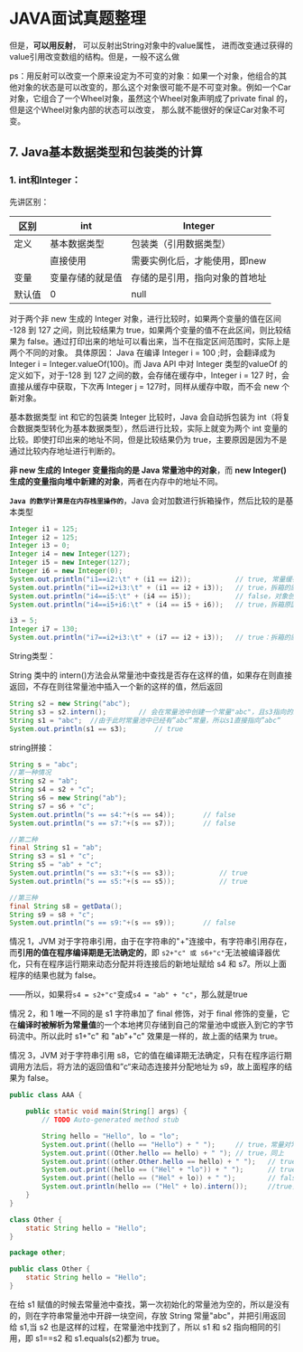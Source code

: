 # JAVA面试真题整理



但是，**可以用反射**， 可以反射出String对象中的value属性， 进而改变通过获得的value引用改变数组的结构。但是，一般不这么做

ps：用反射可以改变一个原来设定为不可变的对象：如果一个对象，他组合的其他对象的状态是可以改变的，那么这个对象很可能不是不可变对象。例如一个Car对象，它组合了一个Wheel对象，虽然这个Wheel对象声明成了private final 的，但是这个Wheel对象内部的状态可以改变， 那么就不能很好的保证Car对象不可变。

## 7. Java基本数据类型和包装类的计算

### 1. int和Integer：

先讲区别：

| 区别   | int              | Integer                        |
| ------ | ---------------- | ------------------------------ |
| 定义   | 基本数据类型     | 包装类（引用数据类型）         |
|        | 直接使用         | 需要实例化后，才能使用，即new  |
| 变量   | 变量存储的就是值 | 存储的是引用，指向对象的首地址 |
| 默认值 | 0                | null                           |

对于两个非 new 生成的 Integer 对象，进行比较时，如果两个变量的值在区间 -128 到 127 之间，则比较结果为 true，如果两个变量的值不在此区间，则比较结果为 false。通过打印出来的地址可以看出来，当不在指定区间范围时，实际上是两个不同的对象。 具体原因： Java 在编译 Integer i = 100 ;时，会翻译成为 Integer i = Integer.valueOf(100)。而 Java API 中对 Integer 类型的valueOf 的定义如下，对于-128 到 127 之间的数，会存储在缓存中，Integer i = 127 时，会直接从缓存中获取，下次再 Integer j = 127时，同样从缓存中取，而不会 new 个新对象。

基本数据类型 int 和它的包装类 Integer 比较时，Java 会自动拆包装为 int（将复合数据类型转化为基本数据类型），然后进行比较，实际上就变为两个 int 变量的比较。即使打印出来的地址不同，但是比较结果仍为 true，主要原因是因为不是通过比较内存地址进行判断的。

**非 new 生成的 Integer 变量指向的是 Java 常量池中的对象**，而 **new Integer()生成的变量指向堆中新建的对象**，两者在内存中的地址不同。

**`Java 的数学计算是在内存栈里操作的`**，Java 会对加数进行拆箱操作，然后比较的是基本类型

```java
Integer i1 = 125;
Integer i2 = 125;
Integer i3 = 0;
Integer i4 = new Integer(127);
Integer i5 = new Integer(127);
Integer i6 = new Integer(0);
System.out.println("i1==i2:\t" + (i1 == i2));			// true, 常量缓存原因，>127就false了
System.out.println("i1==i2+i3:\t" + (i1 == i2 + i3));	// true，拆箱的原因
System.out.println("i4==i5:\t" + (i4 == i5));			// false，对象创建原因
System.out.println("i4==i5+i6:\t" + (i4 == i5 + i6));	// true，拆箱原因

i3 = 5;
Integer i7 = 130;
System.out.println("i7==i2+i3:\t" + (i7 == i2 + i3));	// true：拆箱的原因
```

String类型：

String 类中的 intern()方法会从常量池中查找是否存在这样的值，如果存在则直接返回，不存在则往常量池中插入一个新的这样的值，然后返回

```java
String s2 = new String("abc");
String s3 = s2.intern();		// 会在常量池中创建一个常量"abc"，且s3指向的就是该常量池中的数据
String s1 = "abc";	//由于此时常量池中已经有”abc“常量，所以s1直接指向”abc“
System.out.println(s1 == s3);		// true
```

string拼接：

```java
String s = "abc";
//第一种情况
String s2 = "ab";
String s4 = s2 + "c";
String s6 = new String("ab");
String s7 = s6 + "c";
System.out.println("s == s4:"+(s == s4));		// false
System.out.println("s == s7:"+(s == s7));		// false

//第二种
final String s1 = "ab";
String s3 = s1 + "c";
String s5 = "ab" + "c";
System.out.println("s == s3:"+(s == s3));			// true
System.out.println("s == s5:"+(s == s5));			// true

//第三种
final String s8 = getData();
String s9 = s8 + "c";
System.out.println("s == s9:"+(s == s9));		// false
```

情况 1，JVM 对于字符串引用，由于在字符串的"+"连接中，有字符串引用存在，而**引用的值在程序编译期是无法确定的**，即 `s2+"c" 或 s6+"c"`无法被编译器优化，只有在程序运行期来动态分配并将连接后的新地址赋给 s4 和 s7。所以上面程序的结果也就为 false。

——所以，如果将`s4 = s2+"c"`变成`s4 = "ab" + "c"`，那么就是true

情况 2，和 1 唯一不同的是 s1 字符串加了 final 修饰，对于 final 修饰的变量，它在**编译时被解析为常量值**的一个本地拷贝存储到自己的常量池中或嵌入到它的字节码流中。所以此时 s1+"c" 和 "ab"+"c" 效果是一样的，故上面的结果为 true。

情况 3，JVM 对于字符串引用 s8，它的值在编译期无法确定，只有在程序运行期调用方法后，将方法的返回值和”c“来动态连接并分配地址为 s9，故上面程序的结果为 false。

```java
public class AAA {

    public static void main(String[] args) {
        // TODO Auto-generated method stub

        String hello = "Hello", lo = "lo";
        System.out.print((hello == "Hello") + " ");		// true，常量对常量
        System.out.print((Other.hello == hello) + " ");	// true，同上
        System.out.print((other.Other.hello == hello) + " ");	// true，同上
        System.out.print((hello == ("Hel" + "lo")) + " ");		// true，常量拼接
        System.out.print((hello == ("Hel" + lo)) + " ");		// false，包含了引用对象
        System.out.println(hello == ("Hel" + lo).intern());		//true，获得是指向常量池的对象
    }
}

class Other {
    static String hello = "Hello";
}

package other;

public class Other { 
    static String hello = "Hello";
}
```

在给 s1 赋值的时候去常量池中查找，第一次初始化的常量池为空的，所以是没有的，则在字符串常量池中开辟一块空间，存放 String 常量"abc"，并把引用返回给 s1,当 s2 也是这样的过程，在常量池中找到了，所以 s1 和 s2 指向相同的引用，即 s1==s2 和 s1.equals(s2)都为 true。